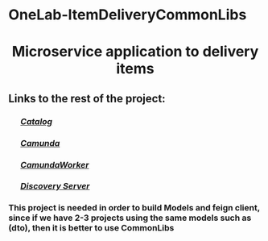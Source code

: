 # OneLab-ItemDeliveryCommonLibs
<h1><strong><center>Microservice application to delivery items</center></strong></h1>

## Links to the rest of the project:
<ul>
    <h3><i><a href="https://github.com/Yemzhai/OneLab-ItemDeliveryCatalog">Catalog</a></i></h3> 
    <h3><i><a href="https://github.com/Yemzhai/OneLab-ItemDeliveryCamunda">Camunda</a></i></h3> 
    <h3><i><a href="https://github.com/Yemzhai/OneLab-ItemDeliveryCamundaWorker">CamundaWorker</a></i></h3> 
    <h3><i><a href="https://github.com/Yemzhai/OneLab-ItemDeliveryDiscoveryServer">Discovery Server</a></i></h3> 
</ul>

### This project is needed in order to build Models and feign client, since if we have 2-3 projects using the same models such as (dto), then it is better to use CommonLibs
